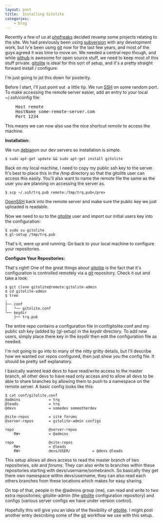 ```yaml
---
layout: post
title:  Installing Gitolite
categories:
    - blog
---
```

Recently a few of us at [phpfreaks][PHPFreaks] decided revamp some projects relating to the site. We had previously been using [subversion][Subversion] with any development work, but Iv'e been using [git][Git] now for the last few years, and most of the guys agreed it was time to move on. We needed a central repo though, and while [github][GitHub] is awesome for open source stuff, we need to keep most of this stuff private. [gitolite][Gitolite] is ideal for this sort of setup, and it's a pretty straight forward install / configure.

I'm just going to jot this down for posterity.

Before I start, I'll just point out  a little tip. We run [SSH][openssh] on some random port. To make accessing the remote server easier, add an entry to your local ~/.ssh/config file:
<pre>
    Host remote
    HostName some-remote-server.com
    Port 1234
</pre>

This means we can now also use the nice shortcut _remote_ to access the machine.

<strong>Installation:</strong>

We run [debian][Debian]on our dev servers so installation is simple.

    $ sudo apt-get update && sudo apt-get install gitolite

Back on my local machine, I need to copy my public ssh key to the server. It's best to place this in the /tmp directory so that the gitolite user can access this easily. You'll also want to name the remote file the same as the user you are planning on accessing the server as.

    $ scp ~/.ssh/trq.pub remote:/tmp/trq.pub</pre>


[OpenSSH][openssh] back into the remote server and make sure the public key we just uploaded is readable.

Now we need to su to the [gitolite][Gitolite] user and import our initial users key into the configuration:

    $ sudo su gitolite
    $ gl-setup /tmp/trq.pub

That's it, were up and running. Go back to your local machine to configure your repositories.

<strong>Configure Your Repositories:</strong>

That's right! One of the great things about [gitolite][Gitolite] is the fact that it's configuration is controlled remotely via a [git][Git] repository. Check it out and take a look:

    $ git clone gitolite@remote:gitolite-admin
    $ cd gitolite-admin
    $ tree
    .
    ├── conf
    │   └── gitolite.conf
    └── keydir
        ├── trq.pub

The entire repo contains a configuration file in conf/gitolite.conf and my public ssh key (added by (gl-setup) in the _keydir_ directory. To add new users, simply place there key in the _keydir_ then edit the configuration file as needed.

I'm not going to go into to many of the nitty gritty details, but I'll describe how we wanted our repos configured, then just show you the config file. It should be pretty self explanatory.

I basically wanted lead devs to have read/write access to the master branch, all other devs to have read only access and to allow all devs to be able to share branches by allowing them to push to a namespace on the remote server. A basic config looks like this:

    $ cat conf/gitolite.conf
    @admins             = trq
    @leads              = trq
    @devs               = somedev someotherdev

    @site-repos         = site forums
    @server-repos       = gitolite-admin configs

    repo                @server-repos
        RW+             = @admins

    repo                @site-repos
        RW+             = @leads
        RW+             devs/USER/          = @devs @leads

This setup allows all devs access to read the master branch of two repositories, _site_ and _forums_. They can also write to branches within these repositories starting with devs/username/somebranch. So basically they get there own namespace within devs/username, they can also read each others branches from these locations which makes for easy sharing.

On top of that, people in the @admins group (me), can read and write to two extra repositories; gitolite-admin (the [gitolite][Gitolite] configuration repository) and configs (various server configs we have under version control).

Hopefully this will give you an idea of the flexibility of [gitolite][Gitolite]. I might post another entry describing some of the [git][Git] workflow we use with this setup.

[phpfreaks]:        http://phpfreaks.com
[subversion]:       http://subversion.tigris.org
[git]:              http://git-scm.com
[github]:           http://github.com
[gitolite]:         https://github.com/sitaramc/gitolite
[openssh]:          http://www.openssh.com/
[debian]:           http://debian.org
